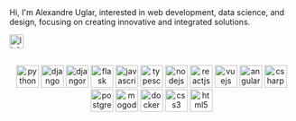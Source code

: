 ##

<p align="left">Hi, I'm Alexandre Uglar, interested in web development, data science, and design, focusing on creating innovative and integrated solutions.</p>
<div align="left">
  <a href="https://www.linkedin.com/in/alexandre-uglar/" target="_blank"><img src="https://img.shields.io/static/v1?message=LinkedIn&logo=linkedin&label=&color=0077B5&logoColor=white&labelColor=&style=for-the-badge" height="25" alt="linkedin logo"  /> </a>
</div>

##

<div align="center">   
  <img src="https://cdn.jsdelivr.net/gh/devicons/devicon@latest/icons/python/python-original-wordmark.svg" height="40" alt="python logo"  />
  <img src="https://cdn.jsdelivr.net/gh/devicons/devicon@latest/icons/django/django-plain-wordmark.svg" height="40" alt="django logo"  />
  <img src="https://cdn.jsdelivr.net/gh/devicons/devicon@latest/icons/djangorest/djangorest-original-wordmark.svg" height="40" alt="djangorest logo"  />
  <img src="https://cdn.jsdelivr.net/gh/devicons/devicon@latest/icons/flask/flask-original-wordmark.svg" height="40" alt="flask logo"  />
  <img src="https://cdn.jsdelivr.net/gh/devicons/devicon@latest/icons/javascript/javascript-plain.svg" height="40" alt="javascript logo"  />
  <img src="https://cdn.jsdelivr.net/gh/devicons/devicon@latest/icons/typescript/typescript-plain.svg" height="40" alt="typescript logo"  />
  <img src="https://cdn.jsdelivr.net/gh/devicons/devicon@latest/icons/nodejs/nodejs-plain-wordmark.svg" height="40" alt="nodejs logo"  />
  <img src="https://cdn.jsdelivr.net/gh/devicons/devicon@latest/icons/react/react-original-wordmark.svg" height="40" alt="reactjs logo"  />
  <img src="https://cdn.jsdelivr.net/gh/devicons/devicon@latest/icons/vuejs/vuejs-original-wordmark.svg" height="40" alt="vuejs logo"  />
  <img src="https://cdn.jsdelivr.net/gh/devicons/devicon@latest/icons/angularjs/angularjs-plain.svg" height="40" alt="angularjs logo"  />
  <img src="https://cdn.jsdelivr.net/gh/devicons/devicon@latest/icons/csharp/csharp-plain.svg" height="40" alt="csharp logo"  />
  <img src="https://cdn.jsdelivr.net/gh/devicons/devicon@latest/icons/postgresql/postgresql-plain-wordmark.svg" height="40" alt="postgresql logo"  />
  <img src="https://cdn.jsdelivr.net/gh/devicons/devicon@latest/icons/mongodb/mongodb-plain-wordmark.svg" height="40" alt="mogodb logo"  />
  <img src="https://cdn.jsdelivr.net/gh/devicons/devicon@latest/icons/docker/docker-plain-wordmark.svg" height="40" alt="docker logo"  />
  <img src="https://cdn.jsdelivr.net/gh/devicons/devicon@latest/icons/css3/css3-plain-wordmark.svg" height="40" alt="css3 logo"  />
  <img src="https://cdn.jsdelivr.net/gh/devicons/devicon@latest/icons/html5/html5-plain-wordmark.svg" height="40" alt="html5 logo"  />
</div>

###
 <!--
<h3 align="left">🔥   My Stats :</h3>

###

<div align="center">
  <img src="https://streak-stats.demolab.com?user=acuglar&locale=en&mode=daily&theme=dark&hide_border=false&border_radius=5&order=3" height="220" alt="streak graph"  />
</div>
-->
###
